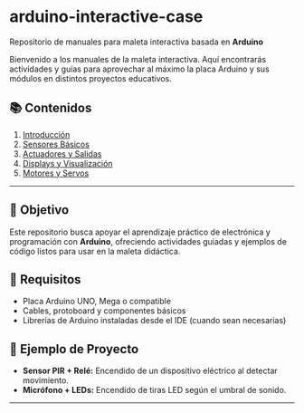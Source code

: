 # arduino-interactive-case

Repositorio de manuales para maleta interactiva basada en **Arduino**

Bienvenido a los manuales de la maleta interactiva. Aquí encontrarás actividades y guías para aprovechar al máximo la placa Arduino y sus módulos en distintos proyectos educativos.

## 📚 Contenidos

1. [Introducción](introduccion/README.md)
2. [Sensores Básicos](sensores/README.md)
3. [Actuadores y Salidas](actuadores/README.md)
4. [Displays y Visualización](displays/README.md)
5. [Motores y Servos](motores/README.md)

---

## 🎯 Objetivo

Este repositorio busca apoyar el aprendizaje práctico de electrónica y programación con **Arduino**, ofreciendo actividades guiadas y ejemplos de código listos para usar en la maleta didáctica.

## 🔌 Requisitos

- Placa Arduino UNO, Mega o compatible
- Cables, protoboard y componentes básicos
- Librerías de Arduino instaladas desde el IDE (cuando sean necesarias)

## 🚀 Ejemplo de Proyecto

- **Sensor PIR + Relé:** Encendido de un dispositivo eléctrico al detectar movimiento.
- **Micrófono + LEDs:** Encendido de tiras LED según el umbral de sonido.

---
